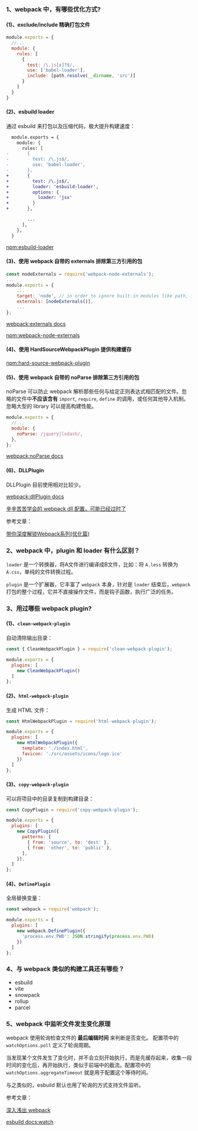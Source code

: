 ### 1、webpack 中，有哪些优化方式?

#### (1)、exclude/include 精确打包文件

```js
module.exports = {
  //...
  module: {
    rules: [
      {
        test: /\.js[x]?$/,
        use: ['babel-loader'],
        include: [path.resolve(__dirname, 'src')]
      }
    ]
  }
}
```

#### (2)、esbuild loader

通过 esbuild 来打包以及压缩代码，极大提升构建速度：

```diff
  module.exports = {
    module: {
      rules: [
-       {
-         test: /\.js$/,
-         use: 'babel-loader',
-       },
+       {
+         test: /\.js$/,
+         loader: 'esbuild-loader',
+         options: {
+           loader: 'jsx'
+         }
+       },

        ...
      ],
    },
  }
```

[npm:esbuild-loader](https://www.npmjs.com/package/esbuild-loader)

#### (3)、使用 webpack 自带的 externals 排除第三方引用的包

```js
const nodeExternals = require('webpack-node-externals');
...
module.exports = {
    ...
    target: 'node', // in order to ignore built-in modules like path, fs, etc.
    externals: [nodeExternals()], 
    ...
};
```

[webpack:externals docs](https://webpack.docschina.org/configuration/externals/)

[npm:webpack-node-externals](https://www.npmjs.com/package/webpack-node-externals)

#### (4)、使用 HardSourceWebpackPlugin 提供构建缓存

[npm:hard-source-webpack-plugin](https://www.npmjs.com/package/hard-source-webpack-plugin)

#### (5)、使用 webpack 自带的 noParse 排除第三方引用的包

noParse 可以防止 webpack 解析那些任何与给定正则表达式相匹配的文件。忽略的文件中**不应该含有** `import`, `require`, `define` 的调用，或任何其他导入机制。忽略大型的 library 可以提高构建性能。

```js
module.exports = {
  //...
  module: {
    noParse: /jquery|lodash/,
  },
};
```

[webpack:noParse docs](https://webpack.docschina.org/configuration/module/#modulenoparse)

#### (6)、DLLPlugin

DLLPlugin 目前使用相对比较少。

[webpack:dllPlugin docs](https://www.webpackjs.com/plugins/dll-plugin/)

[辛辛苦苦学会的 webpack dll 配置，可能已经过时了](https://juejin.cn/post/6844903952140468232)

参考文章：

[带你深度解锁Webpack系列(优化篇)](https://juejin.cn/post/6844904093463347208)

### 2、webpack 中，plugin 和 loader 有什么区别？

`loader` 是一个转换器，将A文件进行编译成B文件，比如：将 `A.less` 转换为 `A.css`，单纯的文件转换过程。

`plugin` 是一个扩展器，它丰富了 `webpack` 本身，针对是 `loader` 结束后，`webpack` 打包的整个过程，它并不直接操作文件，而是钩子函数，执行广泛的任务。

### 3、用过哪些 webpack plugin?

#### (1)、`clean-webpack-plugin`

自动清除输出目录：

```js
const { CleanWebpackPlugin } = require('clean-webpack-plugin');

module.exports = {
  plugins: [
    new CleanWebpackPlugin()
  ]
};
```

#### (2)、`html-webpack-plugin`

生成 HTML 文件：

```js
const HtmlWebpackPlugin = require('html-webpack-plugin');

module.exports = {
  plugins: [
    new HtmlWebpackPlugin({
      template: './index.html',
      favicon: './src/assets/icons/logo.ico'
    })
  ]
};
```

#### (3)、`copy-webpack-plugin`

可以将项目中的目录复制到构建目录：

```js
const CopyPlugin = require('copy-webpack-plugin');

module.exports = {
  plugins: [
    new CopyPlugin({
      patterns: [
        { from: 'source', to: 'dest' },
        { from: 'other', to: 'public' },
      ],
    }),
  ]
};
```

#### (4)、`DefinePlugin`

全局替换变量：

```js
const webpack = require('webpack');

module.exports = {
  plugins: [
    new webpack.DefinePlugin({
      'process.env.PWD': JSON.stringify(process.env.PWD)
    })
  ]
};
```

### 4、与 webpack 类似的构建工具还有哪些？

- esbuild
- vite
- snowpack
- rollup
- parcel

### 5、webpack 中监听文件发生变化原理

webpack 使用轮询检查文件的 **最后编辑时间** 来判断是否变化。 配置项中的 `watchOptions.poll` 定义了轮询周期。

当发现某个文件发生了变化时，并不会立刻开始执行，而是先缓存起来，收集一段时间的变化后，再开始执行，类似于前端中的截流。配置项中的 `watchOptions.aggregateTimeout` 就是用于配置这个等待时间。

与之类似的，esbuild 默认也用了轮询的方式支持文件监听。

参考文章：

[深入浅出 webpack](https://webpack.wuhaolin.cn/4%E4%BC%98%E5%8C%96/4-5%E4%BD%BF%E7%94%A8%E8%87%AA%E5%8A%A8%E5%88%B7%E6%96%B0.html)

[esbuild docs:watch](https://esbuild.github.io/api/#watch)
